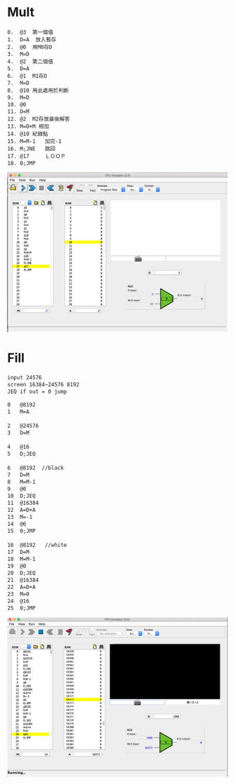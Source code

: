 # Mult

```
0.	@3  第一個值
1.	D=A  放入暫存
2.	@0  用M0存D
3.	M=D 
4.	@2  第二個值
5.	D=A 
6.	@1  M1存D
7.	M=D 
8.	@10 用此處用於判斷
9.	M=D 
10.	@0  
11.	D=M 
12.	@2  M2存放最後解答
13.	M=D+M 相加
14.	@10 紀錄點
15.	M=M-1   加完-1
16.	M;JNE   跳回
17.	@17     ＬＯＯＰ
18.	0;JMP   

```
![](https://github.com/Kenttsai1/co110a/blob/master/Picture/mult.jpg)

# Fill
```
input 24576
screen 16384~24576 8192
JEQ if out = 0 jump
```
```
0	@8192
1	M=A

2	@24576
3	D=M

4	@16
5	D;JEQ

6	@8192  //black
7	D=M
8	M=M-1
9	@0
10	D;JEQ
11	@16384
12	A=D+A
13	M=-1
14	@6
15	0;JMP

16	@8192   //white
17	D=M
18	M=M-1
19	@0
20	D;JEQ
21	@16384
22	A=D+A
23	M=0
24	@16
25	0;JMP
```
![](https://github.com/Kenttsai1/co110a/blob/master/Picture/fill.jpg)